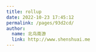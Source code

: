 ```yaml
---
title: rollup
date: 2022-10-23 17:45:12
permalink: /pages/93d2cd/
author: 
  name: 北鸟南游
  link: http://www.shenshuai.me
---
```

